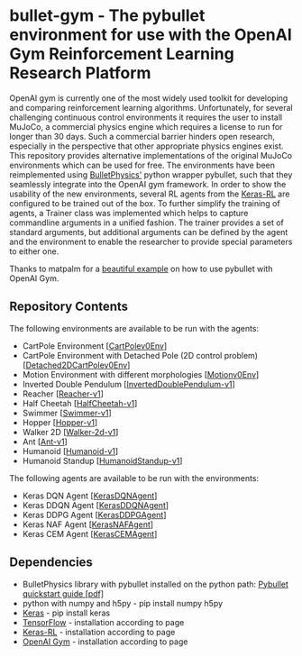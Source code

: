 # bullet-gym - The pybullet environment for use with the OpenAI Gym Reinforcement Learning Research Platform

OpenAI gym is currently one of the most widely used toolkit for developing and comparing reinforcement learning algorithms. Unfortunately, for several challenging continuous control environments it requires the user to install MuJoCo, a commercial physics engine which requires a license to run for longer than 30 days. Such a commercial barrier hinders open research, especially in the perspective that other appropriate physics engines exist. This repository provides alternative implementations of the original MuJoCo environments which can be used for free. The environments have been reimplemented using [BulletPhysics'](https://github.com/bulletphysics/bullet3) python wrapper pybullet, such that they seamlessly integrate into the OpenAI gym framework. In order to show the usability of the new environments, several RL agents from the [Keras-RL](https://github.com/matthiasplappert/keras-rl/wiki/Agent-Overview) are configured to be trained out of the box. To further simplify the training of agents, a Trainer class was implemented which helps to capture commandline arguments in a unified fashion. The trainer provides a set of standard arguments, but additional arguments can be defined by the agent and the environment to enable the researcher to provide special parameters to either one.

Thanks to matpalm for a [beautiful example](https://github.com/benelot/cartpoleplusplus) on how to use pybullet with OpenAI Gym.

## Repository Contents

The following environments are available to be run with the agents:
- CartPole Environment [[CartPolev0Env](https://github.com/benelot/bullet-gym/blob/master/envs/CartPolev0Env.py)]
- CartPole Environment with Detached Pole (2D control problem) [[Detached2DCartPolev0Env](https://github.com/benelot/bullet-gym/blob/master/envs/Detached2DCartPolev0Env.py)]
- Motion Environment with different morphologies [[Motionv0Env](https://github.com/benelot/bullet-gym/blob/master/envs/Motionv0Env.py)]
- Inverted Double Pendulum [[InvertedDoublePendulum-v1](https://gym.openai.com/envs/InvertedDoublePendulum-v1)]
- Reacher [[Reacher-v1](https://gym.openai.com/envs/Reacher-v1)]
- Half Cheetah [[HalfCheetah-v1](https://gym.openai.com/envs/HalfCheetah-v1)]
- Swimmer [[Swimmer-v1](https://gym.openai.com/envs/Swimmer-v1)]
- Hopper [[Hopper-v1](https://gym.openai.com/envs/Hopper-v1)]
- Walker 2D [[Walker-2d-v1](https://gym.openai.com/envs/Walker2d-v1)]
- Ant [[Ant-v1](https://gym.openai.com/envs/Ant-v1)]
- Humanoid [[Humanoid-v1](https://gym.openai.com/envs/Humanoid-v1)]
- Humanoid Standup [[HumanoidStandup-v1](https://gym.openai.com/envs/HumanoidStandup-v1)]

The following agents are available to be run with the environments:
- Keras DQN Agent [[KerasDQNAgent](https://github.com/benelot/bullet-gym/blob/master/agents/KerasDQNAgent.py)]
- Keras DDQN Agent [[KerasDDQNAgent](https://github.com/benelot/bullet-gym/blob/master/agents/KerasDDQNAgent.py)]
- Keras DDPG Agent [[KerasDDPGAgent](https://github.com/benelot/bullet-gym/blob/master/agents/KerasDDPGAgent.py)]
- Keras NAF Agent [[KerasNAFAgent](https://github.com/benelot/bullet-gym/blob/master/agents/KerasNAFAgent.py)]
- Keras CEM Agent [[KerasCEMAgent](https://github.com/benelot/bullet-gym/blob/master/agents/KerasCEMAgent.py)]

## Dependencies

- BulletPhysics library with pybullet installed on the python path: [Pybullet quickstart guide [pdf]](https://github.com/bulletphysics/bullet3/blob/master/docs/pybullet_quickstartguide.pdf)
- python with numpy and h5py - pip install numpy h5py
- [Keras](https://keras.io/) - pip install keras
- [TensorFlow](https://www.tensorflow.org/) - installation according to page
- [Keras-RL](https://github.com/matthiasplappert/keras-rl) - installation according to page
- [OpenAI Gym](https://github.com/openai/gym) - installation according to page


<!-- 
## Quick-start

Some examples running out of the box can be found at the root of this repository. The show*.sh scripts run an agent-environment combination with a pretrained agent showing its performance on the environment. To train an agent from scratch, the train*.sh scripts can be run. They run the agent-environment combination in training-mode. Removing the --gui flag in the scripts turns off the GUI output and makes the training headless.

Currently available are the following scripts:

### Environments

#### CartPole Example
A pole is attached by an un-actuated joint to a cart, which moves along a frictionless track. The system is controlled by applying a force of +action_force or -action_force to the cart. The pendulum starts upright and gets a small, initial hit, and the goal is to prevent it from falling over. 
- [showKerasDQNCartPoleExample.sh][trainKerasDQNCartPoleExample.sh]
- [showKerasDDQNCartPoleExample.sh][trainKerasDDQNCartPoleExample.sh]
- [showKerasDDPGCartPoleExample.sh][trainKerasDDPGCartPoleExample.sh]
- [showKerasNAFCartPoleExample.sh (checkpoint missing)][trainKerasNAFCartPoleExample.sh]
- [showKerasCEMCartPoleExample.sh (checkpoint missing)][trainKerasCEMCartPoleExample.sh]

#### Detached CartPole Example
A pole is standing unattached on top of a cart, which moves along a frictionless track. The system is controlled by applying a force of +action_force or -action_force to the cart. The pendulum starts upright and gets a small, initial hit, and the goal is to prevent it from falling over.
- [showKerasDQNDetached2DCartPoleExample.sh][trainKerasDQNDetached2DCartpoleExample.sh]
- [showKerasDDQNDetached2DCartPoleExample.sh][trainKerasDDQNDetached2DCartPoleExample.sh]
- [showKerasNAFDetached2DCartPoleExample.sh][trainKerasNAFDetached2DCartPoleExample.sh]
- [showKerasDDPGDetached2DCartPoleExample.sh (checkpoint missing)][trainKerasDDPGDetached2DCartPoleExample.sh]
- [showKerasCEMDetached2DCartPoleExample.sh (checkpoint missing)][trainKerasCEMDetached2DCartPoleExample.sh]

#### Motion Example
A robot morphology (currently a snake and a phantomx robot morphology) is set out to learn locomotion patterns to perform according to the reward function. The reward function can be something like moving along or reaching a certain speed in the direction of a certain axis. The morphologies can be controlled using position,velocity or torque control. The environment must be diversified into multiple environments, maybe one for each morphology.
- [showKerasDDPGMotionExample.sh (checkpoint missing)][trainKerasDDPGMotionExample.sh]
- [showKerasNAFMotionExample.sh (checkpoint missing)][trainKerasNAFMotionExample.sh]

 -->
